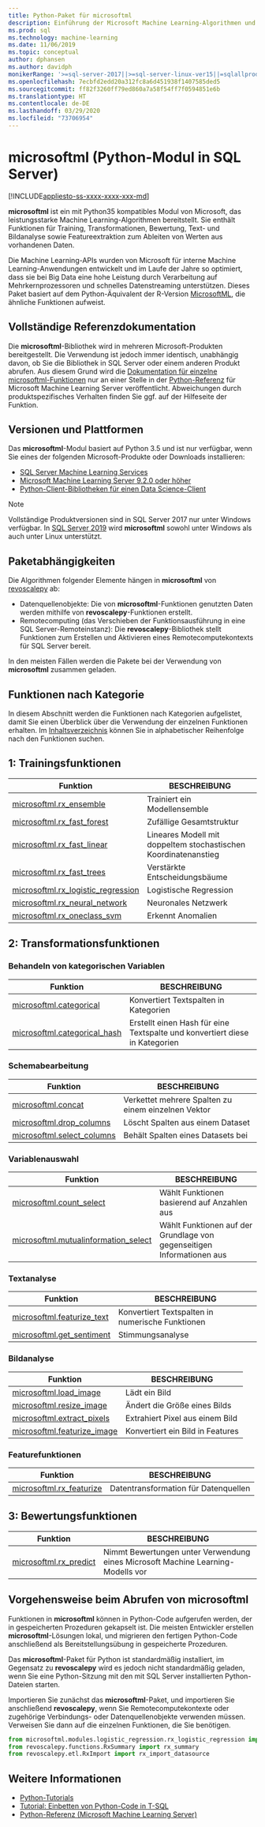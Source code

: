 ```yaml
---
title: Python-Paket für microsoftml
description: Einführung der Microsoft Machine Learning-Algorithmen und -Modelle für Python in Bezug auf Machine Learning-Workloads in SQL Server.
ms.prod: sql
ms.technology: machine-learning
ms.date: 11/06/2019
ms.topic: conceptual
author: dphansen
ms.author: davidph
monikerRange: '>=sql-server-2017||>=sql-server-linux-ver15||=sqlallproducts-allversions'
ms.openlocfilehash: 7ecbfd2edd20a312fc8a6d451938f1407585ded5
ms.sourcegitcommit: ff82f3260ff79ed860a7a58f54ff7f0594851e6b
ms.translationtype: HT
ms.contentlocale: de-DE
ms.lasthandoff: 03/29/2020
ms.locfileid: "73706954"
---
```

# <a name="microsoftml-python-module-in-sql-server"></a>microsoftml (Python-Modul in SQL Server)
[!INCLUDE[appliesto-ss-xxxx-xxxx-xxx-md](../../includes/appliesto-ss-xxxx-xxxx-xxx-md.md)]

**microsoftml** ist ein mit Python35 kompatibles Modul von Microsoft, das leistungsstarke Machine Learning-Algorithmen bereitstellt. Sie enthält Funktionen für Training, Transformationen, Bewertung, Text- und Bildanalyse sowie Featureextraktion zum Ableiten von Werten aus vorhandenen Daten.

Die Machine Learning-APIs wurden von Microsoft für interne Machine Learning-Anwendungen entwickelt und im Laufe der Jahre so optimiert, dass sie bei Big Data eine hohe Leistung durch Verarbeitung auf Mehrkernprozessoren und schnelles Datenstreaming unterstützen. Dieses Paket basiert auf dem Python-Äquivalent der R-Version [MicrosoftML](../r/ref-r-microsoftml.md), die ähnliche Funktionen aufweist. 

## <a name="full-reference-documentation"></a>Vollständige Referenzdokumentation

Die **microsoftml**-Bibliothek wird in mehreren Microsoft-Produkten bereitgestellt. Die Verwendung ist jedoch immer identisch, unabhängig davon, ob Sie die Bibliothek in SQL Server oder einem anderen Produkt abrufen. Aus diesem Grund wird die [Dokumentation für einzelne microsoftml-Funktionen](https://docs.microsoft.com/machine-learning-server/python-reference/microsoftml/microsoftml-package) nur an einer Stelle in der [Python-Referenz](https://docs.microsoft.com/machine-learning-server/python-reference/introducing-python-package-reference) für Microsoft Machine Learning Server veröffentlicht. Abweichungen durch produktspezifisches Verhalten finden Sie ggf. auf der Hilfeseite der Funktion.

## <a name="versions-and-platforms"></a>Versionen und Plattformen

Das **microsoftml**-Modul basiert auf Python 3.5 und ist nur verfügbar, wenn Sie eines der folgenden Microsoft-Produkte oder Downloads installieren:

+ [SQL Server Machine Learning Services](../install/sql-machine-learning-services-windows-install.md)
+ [Microsoft Machine Learning Server 9.2.0 oder höher](https://docs.microsoft.com/machine-learning-server/)
+ [Python-Client-Bibliotheken für einen Data Science-Client](setup-python-client-tools-sql.md)

> [!NOTE]
> Vollständige Produktversionen sind in SQL Server 2017 nur unter Windows verfügbar. In [SQL Server 2019](../../linux/sql-server-linux-setup-machine-learning.md) wird **microsoftml** sowohl unter Windows als auch unter Linux unterstützt.

## <a name="package-dependencies"></a>Paketabhängigkeiten

Die Algorithmen folgender Elemente hängen in **microsoftml** von [revoscalepy](ref-py-revoscalepy.md) ab:

+ Datenquellenobjekte: Die von **microsoftml**-Funktionen genutzten Daten werden mithilfe von **revoscalepy**-Funktionen erstellt.
+ Remotecomputing (das Verschieben der Funktionsausführung in eine SQL Server-Remoteinstanz): Die **revoscalepy**-Bibliothek stellt Funktionen zum Erstellen und Aktivieren eines Remotecomputekontexts für SQL Server bereit.

In den meisten Fällen werden die Pakete bei der Verwendung von **microsoftml** zusammen geladen.

## <a name="functions-by-category"></a>Funktionen nach Kategorie

In diesem Abschnitt werden die Funktionen nach Kategorien aufgelistet, damit Sie einen Überblick über die Verwendung der einzelnen Funktionen erhalten. Im [Inhaltsverzeichnis](https://docs.microsoft.com/machine-learning-server/python-reference/introducing-python-package-reference) können Sie in alphabetischer Reihenfolge nach den Funktionen suchen.

## <a name="1-training-functions"></a>1: Trainingsfunktionen

| Funktion | BESCHREIBUNG |
|----------|-------------|
|[microsoftml.rx_ensemble](https://docs.microsoft.com/machine-learning-server/python-reference/microsoftml/rx-ensemble) | Trainiert ein Modellensemble |
|[microsoftml.rx_fast_forest](https://docs.microsoft.com/machine-learning-server/python-reference/microsoftml/rx-fast-forest)  | Zufällige Gesamtstruktur |
|[microsoftml.rx_fast_linear](https://docs.microsoft.com/machine-learning-server/python-reference/microsoftml/rx-fast-linear) | Lineares Modell mit doppeltem stochastischen Koordinatenanstieg |
|[microsoftml.rx_fast_trees](https://docs.microsoft.com/machine-learning-server/python-reference/microsoftml/rx-fast-trees) | Verstärkte Entscheidungsbäume |
|[microsoftml.rx_logistic_regression](https://docs.microsoft.com/machine-learning-server/python-reference/microsoftml/rx-logistic-regression) | Logistische Regression |
|[microsoftml.rx_neural_network](https://docs.microsoft.com/machine-learning-server/python-reference/microsoftml/rx-neural-network) | Neuronales Netzwerk |
|[microsoftml.rx_oneclass_svm](https://docs.microsoft.com/machine-learning-server/python-reference/microsoftml/rx-oneclass-svm) | Erkennt Anomalien |

<a name="ml-transforms"></a>

## <a name="2-transform-functions"></a>2: Transformationsfunktionen

### <a name="categorical-variable-handling"></a>Behandeln von kategorischen Variablen

| Funktion | BESCHREIBUNG |
|----------|-------------|
|[microsoftml.categorical](https://docs.microsoft.com/machine-learning-server/python-reference/microsoftml/categorical) | Konvertiert Textspalten in Kategorien |
|[microsoftml.categorical_hash](https://docs.microsoft.com/machine-learning-server/python-reference/microsoftml/categorical-hash) | Erstellt einen Hash für eine Textspalte und konvertiert diese in Kategorien |

### <a name="schema-manipulation"></a>Schemabearbeitung

| Funktion | BESCHREIBUNG |
|----------|-------------|
|[microsoftml.concat](https://docs.microsoft.com/machine-learning-server/python-reference/microsoftml/concat) | Verkettet mehrere Spalten zu einem einzelnen Vektor |
|[microsoftml.drop_columns](https://docs.microsoft.com/machine-learning-server/python-reference/microsoftml/drop-columns) | Löscht Spalten aus einem Dataset |
|[microsoftml.select_columns](https://docs.microsoft.com/machine-learning-server/python-reference/microsoftml/select-columns) | Behält Spalten eines Datasets bei |


### <a name="variable-selection"></a>Variablenauswahl

| Funktion | BESCHREIBUNG |
|----------|-------------|
|[microsoftml.count_select](https://docs.microsoft.com/machine-learning-server/python-reference/microsoftml/count-select) |Wählt Funktionen basierend auf Anzahlen aus |
|[microsoftml.mutualinformation_select](https://docs.microsoft.com/machine-learning-server/python-reference/microsoftml/mutualinformation-select) | Wählt Funktionen auf der Grundlage von gegenseitigen Informationen aus |


### <a name="text-analytics"></a>Textanalyse

| Funktion | BESCHREIBUNG |
|----------|-------------|
|[microsoftml.featurize_text](https://docs.microsoft.com/machine-learning-server/python-reference/microsoftml/featurize-text) | Konvertiert Textspalten in numerische Funktionen |
|[microsoftml.get_sentiment](https://docs.microsoft.com/machine-learning-server/python-reference/microsoftml/get-sentiment) | Stimmungsanalyse |


### <a name="image-analytics"></a>Bildanalyse 

| Funktion | BESCHREIBUNG |
|----------|-------------|
|[microsoftml.load_image](https://docs.microsoft.com/machine-learning-server/python-reference/microsoftml/load-image) | Lädt ein Bild |
|[microsoftml.resize_image](https://docs.microsoft.com/machine-learning-server/python-reference/microsoftml/resize-image) | Ändert die Größe eines Bilds |
|[microsoftml.extract_pixels](https://docs.microsoft.com/machine-learning-server/python-reference/microsoftml/extract-pixels) | Extrahiert Pixel aus einem Bild |
|[microsoftml.featurize_image](https://docs.microsoft.com/machine-learning-server/python-reference/microsoftml/featurize-image) | Konvertiert ein Bild in Features |

### <a name="featurization-functions"></a>Featurefunktionen

| Funktion | BESCHREIBUNG |
|----------|-------------|
|[microsoftml.rx_featurize](https://docs.microsoft.com/machine-learning-server/python-reference/microsoftml/rx-featurize) | Datentransformation für Datenquellen |

<a name="ml-scoring"></a>

## <a name="3-scoring-functions"></a>3: Bewertungsfunktionen

| Funktion | BESCHREIBUNG |
|----------|-------------|
|[microsoftml.rx_predict](https://docs.microsoft.com/machine-learning-server/python-reference/microsoftml/rx-predict) | Nimmt Bewertungen unter Verwendung eines Microsoft Machine Learning-Modells vor |

## <a name="how-to-call-microsoftml"></a>Vorgehensweise beim Abrufen von microsoftml

Funktionen in **microsoftml** können in Python-Code aufgerufen werden, der in gespeicherten Prozeduren gekapselt ist. Die meisten Entwickler erstellen **microsoftml**-Lösungen lokal, und migrieren den fertigen Python-Code anschließend als Bereitstellungsübung in gespeicherte Prozeduren.

Das **microsoftml**-Paket für Python ist standardmäßig installiert, im Gegensatz zu **revoscalepy** wird es jedoch nicht standardmäßig geladen, wenn Sie eine Python-Sitzung mit den mit SQL Server installierten Python-Dateien starten.

Importieren Sie zunächst das **microsoftml**-Paket, und importieren Sie anschließend **revoscalepy**, wenn Sie Remotecomputekontexte oder zugehörige Verbindungs- oder Datenquellenobjekte verwenden müssen. Verweisen Sie dann auf die einzelnen Funktionen, die Sie benötigen.

```python
from microsoftml.modules.logistic_regression.rx_logistic_regression import rx_logistic_regression
from revoscalepy.functions.RxSummary import rx_summary
from revoscalepy.etl.RxImport import rx_import_datasource
```

## <a name="see-also"></a>Weitere Informationen

+ [Python-Tutorials](../tutorials/sql-server-python-tutorials.md)
+ [Tutorial: Einbetten von Python-Code in T-SQL](../tutorials/run-python-using-t-sql.md)
+ [Python-Referenz (Microsoft Machine Learning Server)](https://docs.microsoft.com/machine-learning-server/python-reference/introducing-python-package-reference)

